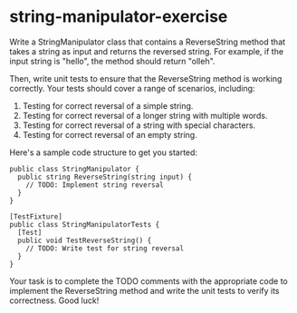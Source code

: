 # string-manipulator-exercise

Write a StringManipulator class that contains a ReverseString method that takes a string as input and returns the reversed string. For example, if the input string is "hello", the method should return "olleh".

Then, write unit tests to ensure that the ReverseString method is working correctly. Your tests should cover a range of scenarios, including:

1. Testing for correct reversal of a simple string.
2. Testing for correct reversal of a longer string with multiple words.
3. Testing for correct reversal of a string with special characters.
4. Testing for correct reversal of an empty string.

Here's a sample code structure to get you started:

```
public class StringManipulator {
  public string ReverseString(string input) {
    // TODO: Implement string reversal
  }
}

[TestFixture]
public class StringManipulatorTests {
  [Test]
  public void TestReverseString() {
    // TODO: Write test for string reversal
  }
}

```

Your task is to complete the TODO comments with the appropriate code to implement the ReverseString method and write the unit tests to verify its correctness. Good luck!

